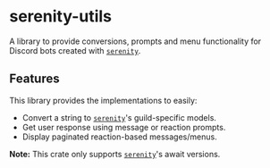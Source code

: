 # serenity-utils

A library to provide conversions, prompts and menu functionality for
Discord bots created with [`serenity`].

## Features

This library provides the implementations to easily:

- Convert a string to [`serenity`]'s guild-specific models.
- Get user response using message or reaction prompts.
- Display paginated reaction-based messages/menus.

**Note:** This crate only supports [`serenity`]'s await versions.

[`serenity`]: https://github.com/serenity-rs/serenity
